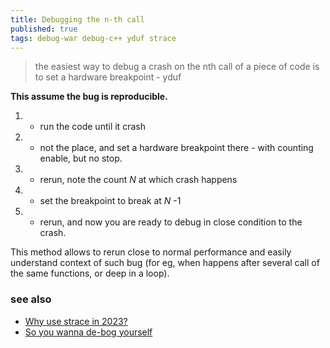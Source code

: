 ```yaml
---
title: Debugging the n-th call
published: true
tags: debug-war debug-c++ yduf strace
---
```

> the easiest way to debug a crash on the nth call of a piece of code is to set a hardware breakpoint - yduf

**This assume the bug is reproducible.**

1. - run the code until it crash
2. - not the place, and set a hardware breakpoint there - with counting enable, but no stop.
3. - rerun, note the count _N_ at which crash happens
4. - set the breakpoint to break at _N_ -1
5. - rerun, and now you are ready to debug in close condition to the crash.

This method allows to rerun close to normal performance and easily understand context of such bug  (for eg, when happens after several call of the same functions, or deep in a loop).

### see also
- [	Why use strace in 2023?](https://news.ycombinator.com/item?id=38908496)
- [So you wanna de-bog yourself](https://www.experimental-history.com/p/so-you-wanna-de-bog-yourself)
